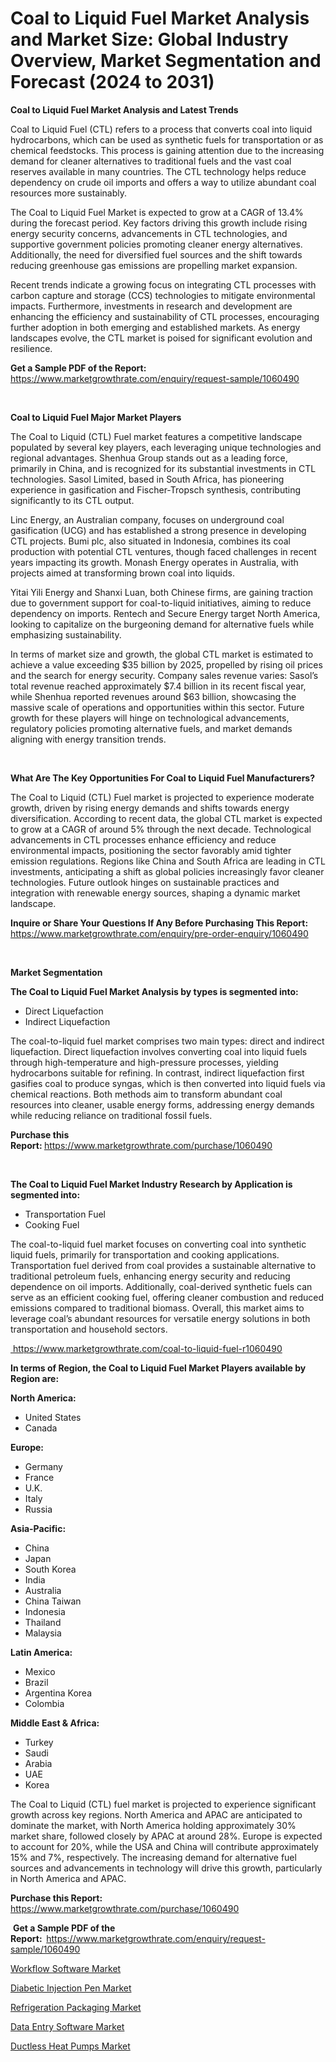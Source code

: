 <p><h1>Coal to Liquid Fuel Market Analysis and Market Size: Global Industry Overview, Market Segmentation and Forecast (2024 to 2031)</h1></p><p><strong>Coal to Liquid Fuel Market Analysis and Latest Trends</strong></p>
<p><p>Coal to Liquid Fuel (CTL) refers to a process that converts coal into liquid hydrocarbons, which can be used as synthetic fuels for transportation or as chemical feedstocks. This process is gaining attention due to the increasing demand for cleaner alternatives to traditional fuels and the vast coal reserves available in many countries. The CTL technology helps reduce dependency on crude oil imports and offers a way to utilize abundant coal resources more sustainably.</p><p>The Coal to Liquid Fuel Market is expected to grow at a CAGR of 13.4% during the forecast period. Key factors driving this growth include rising energy security concerns, advancements in CTL technologies, and supportive government policies promoting cleaner energy alternatives. Additionally, the need for diversified fuel sources and the shift towards reducing greenhouse gas emissions are propelling market expansion.</p><p>Recent trends indicate a growing focus on integrating CTL processes with carbon capture and storage (CCS) technologies to mitigate environmental impacts. Furthermore, investments in research and development are enhancing the efficiency and sustainability of CTL processes, encouraging further adoption in both emerging and established markets. As energy landscapes evolve, the CTL market is poised for significant evolution and resilience.</p></p>
<p><strong>Get a Sample PDF of the Report:&nbsp;</strong> <a href="https://www.marketgrowthrate.com/enquiry/request-sample/1060490">https://www.marketgrowthrate.com/enquiry/request-sample/1060490</a></p>
<p>&nbsp;</p>
<p><strong>Coal to Liquid Fuel Major Market Players</strong></p>
<p><p>The Coal to Liquid (CTL) Fuel market features a competitive landscape populated by several key players, each leveraging unique technologies and regional advantages. Shenhua Group stands out as a leading force, primarily in China, and is recognized for its substantial investments in CTL technologies. Sasol Limited, based in South Africa, has pioneering experience in gasification and Fischer-Tropsch synthesis, contributing significantly to its CTL output.</p><p>Linc Energy, an Australian company, focuses on underground coal gasification (UCG) and has established a strong presence in developing CTL projects. Bumi plc, also situated in Indonesia, combines its coal production with potential CTL ventures, though faced challenges in recent years impacting its growth. Monash Energy operates in Australia, with projects aimed at transforming brown coal into liquids.</p><p>Yitai Yili Energy and Shanxi Luan, both Chinese firms, are gaining traction due to government support for coal-to-liquid initiatives, aiming to reduce dependency on imports. Rentech and Secure Energy target North America, looking to capitalize on the burgeoning demand for alternative fuels while emphasizing sustainability.</p><p>In terms of market size and growth, the global CTL market is estimated to achieve a value exceeding $35 billion by 2025, propelled by rising oil prices and the search for energy security. Company sales revenue varies: Sasol’s total revenue reached approximately $7.4 billion in its recent fiscal year, while Shenhua reported revenues around $63 billion, showcasing the massive scale of operations and opportunities within this sector. Future growth for these players will hinge on technological advancements, regulatory policies promoting alternative fuels, and market demands aligning with energy transition trends.</p></p>
<p>&nbsp;</p>
<p><strong>What Are The Key Opportunities For Coal to Liquid Fuel Manufacturers?</strong></p>
<p><p>The Coal to Liquid (CTL) Fuel market is projected to experience moderate growth, driven by rising energy demands and shifts towards energy diversification. According to recent data, the global CTL market is expected to grow at a CAGR of around 5% through the next decade. Technological advancements in CTL processes enhance efficiency and reduce environmental impacts, positioning the sector favorably amid tighter emission regulations. Regions like China and South Africa are leading in CTL investments, anticipating a shift as global policies increasingly favor cleaner technologies. Future outlook hinges on sustainable practices and integration with renewable energy sources, shaping a dynamic market landscape.</p></p>
<p><strong>Inquire or Share Your Questions If Any Before Purchasing This Report:</strong> <a href="https://www.marketgrowthrate.com/enquiry/pre-order-enquiry/1060490">https://www.marketgrowthrate.com/enquiry/pre-order-enquiry/1060490</a></p>
<p>&nbsp;</p>
<p><strong>Market Segmentation</strong></p>
<p><strong>The Coal to Liquid Fuel Market Analysis by types is segmented into:</strong></p>
<p><ul><li>Direct Liquefaction</li><li>Indirect Liquefaction</li></ul></p>
<p><p>The coal-to-liquid fuel market comprises two main types: direct and indirect liquefaction. Direct liquefaction involves converting coal into liquid fuels through high-temperature and high-pressure processes, yielding hydrocarbons suitable for refining. In contrast, indirect liquefaction first gasifies coal to produce syngas, which is then converted into liquid fuels via chemical reactions. Both methods aim to transform abundant coal resources into cleaner, usable energy forms, addressing energy demands while reducing reliance on traditional fossil fuels.</p></p>
<p><strong>Purchase this Report:&nbsp;</strong><a href="https://www.marketgrowthrate.com/purchase/1060490">https://www.marketgrowthrate.com/purchase/1060490</a></p>
<p>&nbsp;</p>
<p><strong>The Coal to Liquid Fuel Market Industry Research by Application is segmented into:</strong></p>
<p><ul><li>Transportation Fuel</li><li>Cooking Fuel</li></ul></p>
<p><p>The coal-to-liquid fuel market focuses on converting coal into synthetic liquid fuels, primarily for transportation and cooking applications. Transportation fuel derived from coal provides a sustainable alternative to traditional petroleum fuels, enhancing energy security and reducing dependence on oil imports. Additionally, coal-derived synthetic fuels can serve as an efficient cooking fuel, offering cleaner combustion and reduced emissions compared to traditional biomass. Overall, this market aims to leverage coal’s abundant resources for versatile energy solutions in both transportation and household sectors.</p></p>
<p><a href="https://www.marketgrowthrate.com/coal-to-liquid-fuel-r1060490">&nbsp;https://www.marketgrowthrate.com/coal-to-liquid-fuel-r1060490</a></p>
<p><strong>In terms of Region, the Coal to Liquid Fuel Market Players available by Region are:</strong></p>
<p>
    <p> <strong> North America: </strong>
        <ul>
            <li>United States</li>
            <li>Canada</li>
        </ul>
        </p> 
    <p> <strong> Europe: </strong>
        <ul>
            <li>Germany</li>
            <li>France</li>
            <li>U.K.</li>
            <li>Italy</li>
            <li>Russia</li>
        </ul>
        </p> 
    <p> <strong> Asia-Pacific: </strong>
        <ul>
            <li>China</li>
            <li>Japan</li>
            <li>South Korea</li>
            <li>India</li>
            <li>Australia</li>
            <li>China Taiwan</li>
            <li>Indonesia</li>
            <li>Thailand</li>
            <li>Malaysia</li>
        </ul>
        </p> 
    <p> <strong> Latin America: </strong>
        <ul>
            <li>Mexico</li>
            <li>Brazil</li>
            <li>Argentina Korea</li>
            <li>Colombia</li>
        </ul>
        </p> 
    <p> <strong> Middle East & Africa: </strong>
        <ul>
            <li>Turkey</li>
            <li>Saudi</li>
            <li>Arabia</li>
            <li>UAE</li>
            <li>Korea</li>
        </ul>
    </p>
    </p>
<p><p>The Coal to Liquid (CTL) fuel market is projected to experience significant growth across key regions. North America and APAC are anticipated to dominate the market, with North America holding approximately 30% market share, followed closely by APAC at around 28%. Europe is expected to account for 20%, while the USA and China will contribute approximately 15% and 7%, respectively. The increasing demand for alternative fuel sources and advancements in technology will drive this growth, particularly in North America and APAC.</p></p>
<p><strong>Purchase this Report: </strong><a href="https://www.marketgrowthrate.com/purchase/1060490">https://www.marketgrowthrate.com/purchase/1060490</a></p>
<p>&nbsp;<strong>Get a Sample PDF of the Report:&nbsp;&nbsp;</strong><a href="https://www.marketgrowthrate.com/enquiry/request-sample/1060490">https://www.marketgrowthrate.com/enquiry/request-sample/1060490</a></p>
<p><strong></strong></p>
<p><p><a href="https://www.linkedin.com/pulse/workflow-software-industry-forecast-market-shifts-strategic-yxcbf">Workflow Software Market</a></p><p><a href="https://medium.com/@kellieblock/diabetic-injection-pen-market-global-market-share-and-ranking-overall-sales-and-demand-forecast-98500d03f688">Diabetic Injection Pen Market</a></p><p><a href="https://github.com/BesaLoshi2000/Market-Research-Report-List-1/blob/main/refrigeration-packaging-market.md">Refrigeration Packaging Market</a></p><p><a href="https://www.linkedin.com/pulse/data-entry-software-market-global-regional-analysis-focus-hhwof">Data Entry Software Market</a></p><p><a href="https://issuu.com/reportprime-2/docs/ductless-heat-pumps-market-size-203_cd1fe65900ba86">Ductless Heat Pumps Market</a></p></p>